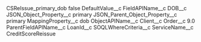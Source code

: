 <?xml version="1.0" encoding="UTF-8"?>
<CustomMetadata xmlns="http://soap.sforce.com/2006/04/metadata" xmlns:xsi="http://www.w3.org/2001/XMLSchema-instance" xmlns:xsd="http://www.w3.org/2001/XMLSchema">
    <label>CSReIssue_primary_dob</label>
    <protected>false</protected>
    <values>
        <field>DefaultValue__c</field>
        <value xsi:nil="true"/>
    </values>
    <values>
        <field>FieldAPIName__c</field>
        <value xsi:type="xsd:string">DOB__c</value>
    </values>
    <values>
        <field>JSON_Object_Property__c</field>
        <value xsi:type="xsd:string">primary</value>
    </values>
    <values>
        <field>JSON_Parent_Object_Property__c</field>
        <value xsi:type="xsd:string">primary</value>
    </values>
    <values>
        <field>MappingProperty__c</field>
        <value xsi:type="xsd:string">dob</value>
    </values>
    <values>
        <field>ObjectAPIName__c</field>
        <value xsi:type="xsd:string">Client__c</value>
    </values>
    <values>
        <field>Order__c</field>
        <value xsi:type="xsd:double">9.0</value>
    </values>
    <values>
        <field>ParentFieldAPIName__c</field>
        <value xsi:type="xsd:string">LoanId__c</value>
    </values>
    <values>
        <field>SOQLWhereCriteria__c</field>
        <value xsi:nil="true"/>
    </values>
    <values>
        <field>ServiceName__c</field>
        <value xsi:type="xsd:string">CreditScoreReissue</value>
    </values>
</CustomMetadata>
